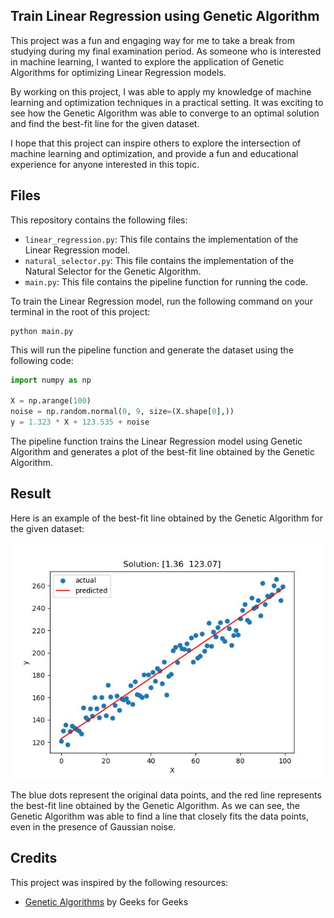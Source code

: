 ## Train Linear Regression using Genetic Algorithm

This project was a fun and engaging way for me to take a break from studying during my final examination period. As someone who is interested in machine learning, I wanted to explore the application of Genetic Algorithms for optimizing Linear Regression models.

By working on this project, I was able to apply my knowledge of machine learning and optimization techniques in a practical setting. It was exciting to see how the Genetic Algorithm was able to converge to an optimal solution and find the best-fit line for the given dataset.

I hope that this project can inspire others to explore the intersection of machine learning and optimization, and provide a fun and educational experience for anyone interested in this topic.

## Files

This repository contains the following files:

- `linear_regression.py`: This file contains the implementation of the Linear Regression model.
- `natural_selector.py`: This file contains the implementation of the Natural Selector for the Genetic Algorithm.
- `main.py`: This file contains the pipeline function for running the code.

To train the Linear Regression model, run the following command on your terminal in the root of this project:

```shell
python main.py
```


This will run the pipeline function and generate the dataset using the following code:

```python
import numpy as np

X = np.arange(100)
noise = np.random.normal(0, 9, size=(X.shape[0],))
y = 1.323 * X + 123.535 + noise
```

The pipeline function trains the Linear Regression model using Genetic Algorithm and generates a plot of the best-fit line obtained by the Genetic Algorithm.

## Result
Here is an example of the best-fit line obtained by the Genetic Algorithm for the given dataset:

![Best-fit line](./best-fit.jpg)

The blue dots represent the original data points, and the red line represents the best-fit line obtained by the Genetic Algorithm. As we can see, the Genetic Algorithm was able to find a line that closely fits the data points, even in the presence of Gaussian noise.

## Credits
This project was inspired by the following resources:

- [Genetic Algorithms](https://www.geeksforgeeks.org/genetic-algorithms/) by Geeks for Geeks
